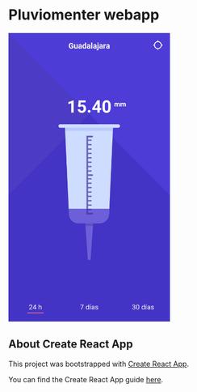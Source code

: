 # Pluviomenter webapp

<img src="./screenshot.png" width=320 />

## About Create React App

This project was bootstrapped with [Create React App](https://github.com/facebookincubator/create-react-app).

You can find the Create React App guide [here](https://github.com/facebookincubator/create-react-app/blob/master/packages/react-scripts/template/README.md).
